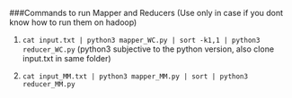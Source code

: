 
###Commands to run Mapper and Reducers 
(Use only in case if you dont know how to run them on hadoop)

1) ```cat input.txt | python3 mapper_WC.py | sort -k1,1 | python3 reducer_WC.py```
(python3 subjective to the python version, also clone input.txt in same folder)


2) ```cat input_MM.txt | python3 mapper_MM.py | sort | python3 reducer_MM.py``` 
